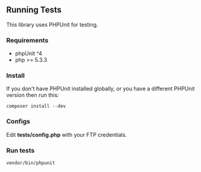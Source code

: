 ## Running Tests

This library uses PHPUnit for testing.

### Requirements

* phpUnit ^4
* php >= 5.3.3

### Install

If you don't have PHPUnit installed globally, or you have a different PHPUnit version then run this: 

```console
composer install --dev
```

### Configs

Edit **tests/config.php** with your FTP credentials.

### Run tests

```console
vendor/bin/phpunit
```